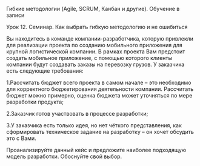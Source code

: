 Гибкие методологии (Agile, SCRUM, Канбан и другие). Обучение в записи

Урок 12. Семинар. Как выбрать гибкую методологию и не ошибиться

Вы находитесь в команде компании-разработчика, которую привлекли для реализации проекта по созданию мобильного приложения для крупной логистической компании. В рамках проекта Вам предстоит создать мобильное приложение, с помощью которого клиенты компании будут создавать заказы на перевозку грузов. У заказчика есть следующие требования:

1.Рассчитать бюджет всего проекта в самом начале – это необходимо для корректного бюджетирования деятельности компании. Рассчитать бюджет можно примерно, оценка бюджета может уточняться по мере разработки продукта;

2.Заказчик готов участвовать в процессе разработки;

3.У заказчика есть только идея, но нет чёткого представления, как сформировать техническое задание на разработку – он хочет обсудить это с Вами.

Проанализируйте данный кейс и предложите наиболее подходящую модель разработки. Обоснуйте свой выбор.
